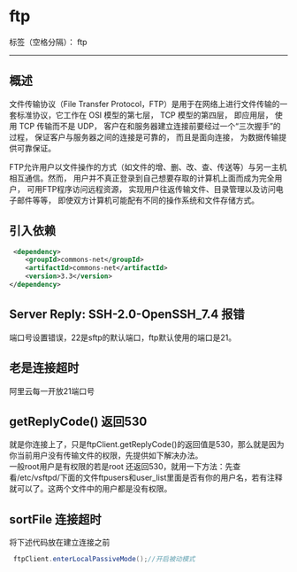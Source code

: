 # ftp

标签（空格分隔）： ftp

---

## 概述
文件传输协议（File Transfer Protocol，FTP）是用于在网络上进行文件传输的一套标准协议，它工作在 OSI 模型的第七层， TCP 模型的第四层， 即应用层， 使用 TCP 传输而不是 UDP， 客户在和服务器建立连接前要经过一个“三次握手”的过程， 保证客户与服务器之间的连接是可靠的， 而且是面向连接， 为数据传输提供可靠保证。

FTP允许用户以文件操作的方式（如文件的增、删、改、查、传送等）与另一主机相互通信。然而， 用户并不真正登录到自己想要存取的计算机上面而成为完全用户， 可用FTP程序访问远程资源， 实现用户往返传输文件、目录管理以及访问电子邮件等等， 即使双方计算机可能配有不同的操作系统和文件存储方式。
## 引入依赖
```xml
 <dependency>
    <groupId>commons-net</groupId>
    <artifactId>commons-net</artifactId>
    <version>3.3</version>
</dependency>
```

## Server Reply: SSH-2.0-OpenSSH_7.4 报错
端口号设置错误，22是sftp的默认端口，ftp默认使用的端口是21。

## 老是连接超时
阿里云每一开放21端口号

## getReplyCode() 返回530
就是你连接上了，只是ftpClient.getReplyCode()的返回值是530，那么就是因为你当前用户没有传输文件的权限，先提供如下解决办法。     
一般root用户是有权限的若是root      还返回530，就用一下方法：先查看/etc/vsftpd/下面的文件ftpusers和user_list里面是否有你的用户名，若有注释就可以了。这两个文件中的用户都是没有权限。

## sortFile 连接超时
将下述代码放在建立连接之前
```java
 ftpClient.enterLocalPassiveMode();//开启被动模式
```